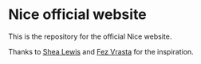 Nice official website
=====================

This is the repository for the official Nice website.


Thanks to [Shea Lewis](https://github.com/kaidesu) and [Fez Vrasta](https://github.com/fezvrasta) for the inspiration.

